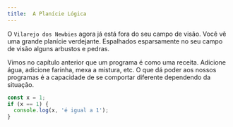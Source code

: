```yaml
---
title:  A Planície Lógica
---
```


<p class="plot" markdown="1">

O `Vilarejo dos Newbies` agora já está fora do seu campo de visão. Você vê
uma grande planície verdejante. Espalhados esparsamente no seu campo de visão
alguns arbustos e pedras.

</p>

Vimos no capítulo anterior que um programa é como uma receita. Adicione água,
adicione farinha, mexa a mistura, etc. O que dá poder aos nossos programas é
a capacidade de se comportar diferente dependendo da situação.

``` js  
const x = 1;
if (x == 1) {
  console.log(x, 'é igual a 1');
}
```
